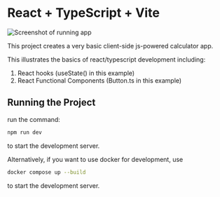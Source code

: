 

# React + TypeScript + Vite

![Screenshot of running app](/public/screenshot.png)

This project creates a very basic client-side js-powered calculator app.

This illustrates the basics of react/typescript development including:

1. React hooks (useState() in this example)
2. React Functional Components (Button.ts in this example)



## Running the Project
run the command:
```bash
npm run dev
```
to start the development server.

Alternatively, if you want to use docker for development, 
use 
```bash
docker compose up --build
```
to start the development server. 

